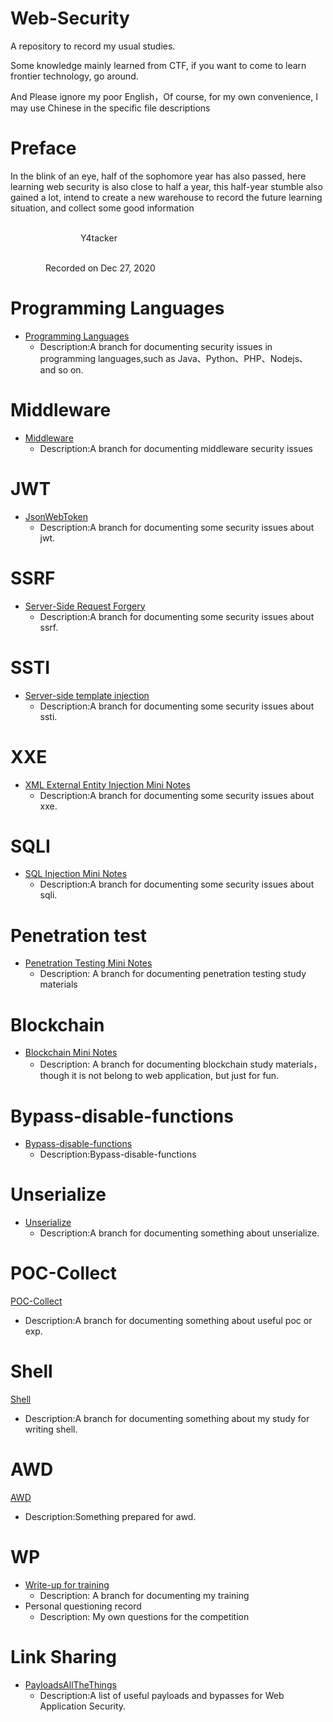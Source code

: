 # Web-Security
A repository to record my usual studies.

Some knowledge  mainly learned from CTF, if you want to come to learn frontier technology, go around.

And Please ignore my poor English，Of course, for my own convenience, I may use Chinese in the specific file descriptions

# Preface

In the blink of an eye, half of the sophomore year has also passed, here learning web security is also close to half a year, this half-year stumble also gained a lot, intend to create a new warehouse to record the future learning situation, and collect some good information

&emsp;&emsp;&emsp;&emsp;&emsp;&emsp;&emsp;&emsp;&emsp;&emsp;&emsp;&emsp;&emsp;&emsp;&emsp;&emsp;&emsp;&emsp;&emsp;&emsp;&emsp;&emsp;&emsp;&emsp;&emsp;&emsp;&emsp;&emsp;&emsp;&emsp;&emsp;&emsp;&emsp;&emsp;&emsp;&emsp;&emsp;&emsp;&emsp;&emsp;&emsp;&emsp;&emsp;&emsp;Y4tacker

 &emsp;&emsp;&emsp;&emsp;&emsp;&emsp;&emsp;&emsp;&emsp;&emsp;&emsp;&emsp;&emsp;&emsp;&emsp;&emsp;&emsp;&emsp;&emsp;&emsp;&emsp;&emsp;&emsp;&emsp;&emsp;&emsp;&emsp;&emsp;&emsp;&emsp;&emsp;&emsp;&emsp;&emsp;&emsp;&emsp;&emsp;&emsp;&emsp;&emsp;Recorded on Dec 27, 2020	



# Programming Languages

- [Programming Languages](https://github.com/Stakcery/Web-Security/tree/main/ProgrammingLanguages)
  - Description:A branch for documenting security issues in programming languages,such as Java、Python、PHP、Nodejs、 and so on.

# Middleware

- [Middleware](Middleware)
  - Description:A branch for documenting middleware security issues

# JWT

- [JsonWebToken](https://github.com/Stakcery/Web-Security/tree/main/JWT)
  - Description:A branch for documenting some security issues about jwt.

# SSRF

- [Server-Side Request Forgery](https://github.com/Stakcery/Web-Security/tree/main/SSRF)
  - Description:A branch for documenting some security issues about ssrf.

# SSTI

- [Server-side template injection](https://github.com/Stakcery/Web-Security/tree/main/SSTI)
  - Description:A branch for documenting some security issues about ssti.

# XXE

- [XML External Entity Injection Mini Notes](https://github.com/Stakcery/Web-Security/tree/main/XXE)
  - Description:A branch for documenting some security issues about xxe.

# SQLI

- [SQL Injection Mini Notes](https://github.com/Stakcery/Web-Security/tree/main/SQLI)
  - Description:A branch for documenting some security issues about sqli.



# Penetration test

- [Penetration Testing Mini Notes](https://github.com/Stakcery/Web-Security/tree/main/PenetrationTest/vulnstack)
  - Description: A branch for documenting penetration testing study materials

# Blockchain

- [Blockchain Mini Notes](https://github.com/Stakcery/Web-Security/tree/main/Blockchain)
  - Description: A branch for documenting blockchain study materials，though it is not belong to web application, but just for fun.

# Bypass-disable-functions

- [Bypass-disable-functions](https://github.com/Stakcery/Web-Security/tree/main/Bypass-disable-functions)
  - Description:Bypass-disable-functions

# Unserialize

- [Unserialize](https://github.com/Stakcery/Web-Security/tree/main/Unserialize) 
  - Description:A branch for documenting something about unserialize.

# POC-Collect

[POC-Collect](https://github.com/Stakcery/Web-Security/tree/main/POC-Collect) 

- Description:A branch for documenting something about useful poc or exp.

# Shell

[Shell](https://github.com/Stakcery/Web-Security/tree/main/SHELL) 

- Description:A branch for documenting something about my study for writing shell.

# AWD

[AWD](https://github.com/Stakcery/Web-Security/tree/main/AWD) 

- Description:Something  prepared for awd.

# WP

- [Write-up for training](https://github.com/Stakcery/Web-Security/tree/main/WP)
  - Description:  A branch for documenting my training
- Personal questioning record
  - Description:  My own questions for the competition

# Link Sharing

- [PayloadsAllTheThings](https://github.com/swisskyrepo/PayloadsAllTheThings)
  - Description:A list of useful payloads and bypasses for Web Application Security.